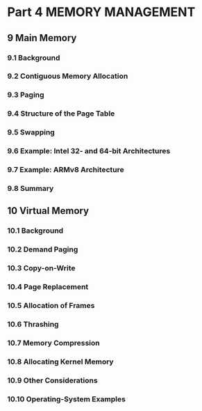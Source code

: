 # Part 4 MEMORY MANAGEMENT
## 9 Main Memory
### 9.1 Background
### 9.2 Contiguous Memory Allocation
### 9.3 Paging
### 9.4 Structure of the Page Table
### 9.5 Swapping
### 9.6 Example: Intel 32- and 64-bit Architectures
### 9.7 Example: ARMv8 Architecture
### 9.8 Summary

## 10 Virtual Memory
### 10.1 Background
### 10.2 Demand Paging
### 10.3 Copy-on-Write
### 10.4 Page Replacement
### 10.5 Allocation of Frames
### 10.6 Thrashing
### 10.7 Memory Compression
### 10.8 Allocating Kernel Memory
### 10.9 Other Considerations
### 10.10 Operating-System Examples